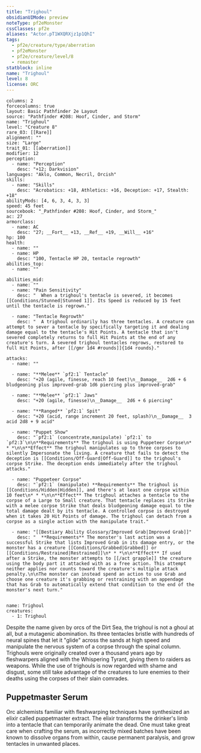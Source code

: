 ```yaml
---
title: "Trighoul"
obsidianUIMode: preview
noteType: pf2eMonster
cssClasses: pf2e
aliases: "Actor.pT1WXQRXjz1p1QhI" 
tags:
  - pf2e/creature/type/aberration
  - pf2eMonster
  - pf2e/creature/level/8
  - remaster
statblock: inline
name: "Trighoul"
level: 8
license: ORC
---
```


```statblock
columns: 2
forcecolumns: true
layout: Basic Pathfinder 2e Layout
source: "Pathfinder #208: Hoof, Cinder, and Storm"
name: "Trighoul"
level: "Creature 8"
rare_03: [[Rare]]
alignment: ""
size: "Large"
trait_01: [[aberration]]
modifier: 12
perception:
  - name: "Perception"
    desc: "+12; Darkvision"
languages: "Aklo, Common, Necril, Orcish"
skills:
  - name: "Skills"
    desc: "Acrobatics: +18, Athletics: +16, Deception: +17, Stealth: +18"
abilityMods: [4, 6, 3, 4, 3, 3]
speed: 45 feet
sourcebook: "_Pathfinder #208: Hoof, Cinder, and Storm_"
ac: 27
armorclass:
  - name: AC
    desc: "27; __Fort__ +13, __Ref__ +19, __Will__ +16"
hp: 100
health:
  - name: ""
  - name: HP
    desc: "100, Tentacle HP 20, tentacle regrowth"
abilities_top:
  - name: ""

abilities_mid:
  - name: ""
  - name: "Pain Sensitivity"
    desc: "  When a trighoul's tentacle is severed, it becomes [[Conditions/Stunned|Stunned 1]]. Its Speed is reduced by 15 feet until the tentacle is regrown."

  - name: "Tentacle Regrowth"
    desc: "  A trighoul ordinarily has three tentacles. A creature can attempt to sever a tentacle by specifically targeting it and dealing damage equal to the tentacle's Hit Points. A tentacle that isn't severed completely returns to full Hit Points at the end of any creature's turn. A severed trighoul tentacles regrows, restored to full Hit Points, after [[/gmr 1d4 #rounds]]{1d4 rounds}."

attacks:
  - name: ""

  - name: "**Melee** `pf2:1` Tentacle"
    desc: "+20 (agile, finesse, reach 10 feet)\n__Damage__  2d6 + 6 bludgeoning plus improved-grab 1d6 piercing plus improved-grab"

  - name: "**Melee** `pf2:1` Jaws"
    desc: "+20 (agile, finesse)\n__Damage__  2d6 + 6 piercing"

  - name: "**Ranged** `pf2:1` Spit"
    desc: "+20 (acid, range increment 20 feet, splash)\n__Damage__  3 acid 2d8 + 9 acid"

  - name: "Puppet Show"
    desc: "`pf2:1` (concentrate,manipulate) `pf2:1` to `pf2:3`\n\n**Requirements** The trighoul is using Puppeteer Corpse\n* * *\n\n**Effect** The trighoul manipulates up to three corpses to silently Impersonate the living. A creature that fails to detect the deception is [[Conditions/Off-Guard|Off-Guard]] to the trighoul's corpse Strike. The deception ends immediately after the trighoul attacks."

  - name: "Puppeteer Corpse"
    desc: "`pf2:1` (manipulate) **Requirements** The trighoul is [[Conditions/Hidden|Hidden]], and there's at least one corpse within 10 feet\n* * *\n\n**Effect** The trighoul attaches a tentacle to the corpse of a Large to Small creature. That tentacle replaces its Strike with a melee corpse Strike that deals bludgeoning damage equal to the total damage dealt by its tentacle. A controlled corpse is destroyed when it takes 20 Hit Points of damage. The trighoul can detach from a corpse as a single action with the manipulate trait."

  - name: "[[Bestiary Ability Glossary/Improved Grab|Improved Grab]]"
    desc: "  **Requirements** The monster's last action was a successful Strike that lists Improved Grab in its damage entry, or the monster has a creature [[Conditions/Grabbed|Grabbed]] or [[Conditions/Restrained|Restrained]]\n* * *\n\n**Effect** If used after a Strike, the monster attempts to [[/act grapple]] the creature using the body part it attacked with as a free action. This attempt neither applies nor counts toward the creature's multiple attack penalty.\n\nThe monster can instead spend an action to use Grab and choose one creature it's grabbing or restraining with an appendage that has Grab to automatically extend that condition to the end of the monster's next turn."
 
```

```encounter-table
name: Trighoul
creatures:
  - 1: Trighoul
```



Despite the name given by orcs of the Dirt Sea, the trighoul is not a ghoul at all, but a mutagenic abomination. Its three tentacles bristle with hundreds of neural spines that let it "glide" across the sands at high speed and manipulate the nervous system of a corpse through the spinal column. Trighouls were originally created over a thousand years ago by fleshwarpers aligned with the Whispering Tyrant, giving them to raiders as weapons. While the use of trighouls is now regarded with shame and disgust, some still take advantage of the creatures to lure enemies to their deaths using the corpses of their slain comrades.

## Puppetmaster Serum

Orc alchemists familiar with fleshwarping techniques have synthesized an elixir called puppetmaster extract. The elixir transforms the drinker's limb into a tentacle that can temporarily animate the dead. One must take great care when crafting the serum, as incorrectly mixed batches have been known to dissolve organs from within, cause permanent paralysis, and grow tentacles in unwanted places.
